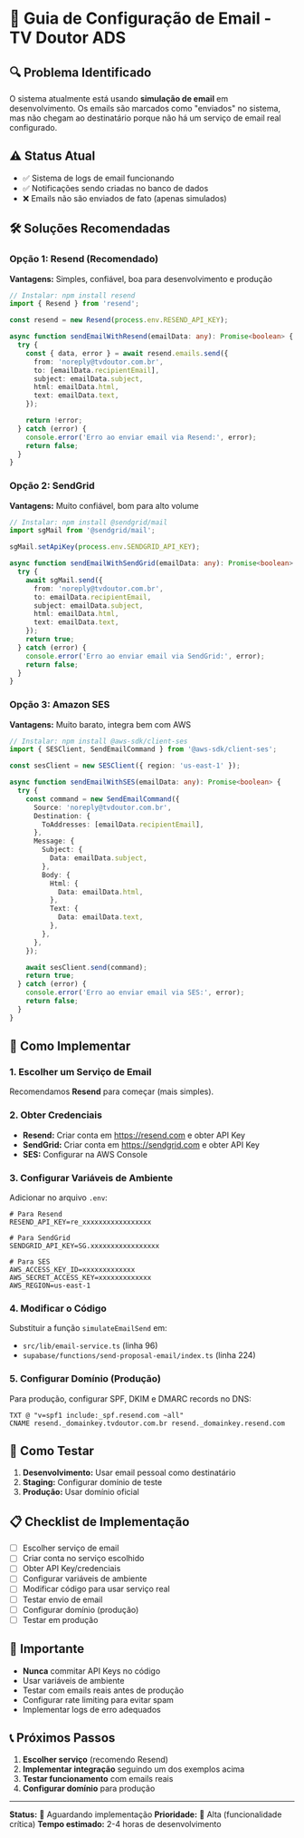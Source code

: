 # 📧 Guia de Configuração de Email - TV Doutor ADS

## 🔍 Problema Identificado

O sistema atualmente está usando **simulação de email** em desenvolvimento. Os emails são marcados como "enviados" no sistema, mas não chegam ao destinatário porque não há um serviço de email real configurado.

## ⚠️ Status Atual

- ✅ Sistema de logs de email funcionando
- ✅ Notificações sendo criadas no banco de dados
- ❌ Emails não são enviados de fato (apenas simulados)

## 🛠️ Soluções Recomendadas

### Opção 1: Resend (Recomendado)
**Vantagens:** Simples, confiável, boa para desenvolvimento e produção

```typescript
// Instalar: npm install resend
import { Resend } from 'resend';

const resend = new Resend(process.env.RESEND_API_KEY);

async function sendEmailWithResend(emailData: any): Promise<boolean> {
  try {
    const { data, error } = await resend.emails.send({
      from: 'noreply@tvdoutor.com.br',
      to: [emailData.recipientEmail],
      subject: emailData.subject,
      html: emailData.html,
      text: emailData.text,
    });

    return !error;
  } catch (error) {
    console.error('Erro ao enviar email via Resend:', error);
    return false;
  }
}
```

### Opção 2: SendGrid
**Vantagens:** Muito confiável, bom para alto volume

```typescript
// Instalar: npm install @sendgrid/mail
import sgMail from '@sendgrid/mail';

sgMail.setApiKey(process.env.SENDGRID_API_KEY);

async function sendEmailWithSendGrid(emailData: any): Promise<boolean> {
  try {
    await sgMail.send({
      from: 'noreply@tvdoutor.com.br',
      to: emailData.recipientEmail,
      subject: emailData.subject,
      html: emailData.html,
      text: emailData.text,
    });
    return true;
  } catch (error) {
    console.error('Erro ao enviar email via SendGrid:', error);
    return false;
  }
}
```

### Opção 3: Amazon SES
**Vantagens:** Muito barato, integra bem com AWS

```typescript
// Instalar: npm install @aws-sdk/client-ses
import { SESClient, SendEmailCommand } from '@aws-sdk/client-ses';

const sesClient = new SESClient({ region: 'us-east-1' });

async function sendEmailWithSES(emailData: any): Promise<boolean> {
  try {
    const command = new SendEmailCommand({
      Source: 'noreply@tvdoutor.com.br',
      Destination: {
        ToAddresses: [emailData.recipientEmail],
      },
      Message: {
        Subject: {
          Data: emailData.subject,
        },
        Body: {
          Html: {
            Data: emailData.html,
          },
          Text: {
            Data: emailData.text,
          },
        },
      },
    });

    await sesClient.send(command);
    return true;
  } catch (error) {
    console.error('Erro ao enviar email via SES:', error);
    return false;
  }
}
```

## 🔧 Como Implementar

### 1. Escolher um Serviço de Email
Recomendamos **Resend** para começar (mais simples).

### 2. Obter Credenciais
- **Resend:** Criar conta em https://resend.com e obter API Key
- **SendGrid:** Criar conta em https://sendgrid.com e obter API Key
- **SES:** Configurar na AWS Console

### 3. Configurar Variáveis de Ambiente
Adicionar no arquivo `.env`:

```env
# Para Resend
RESEND_API_KEY=re_xxxxxxxxxxxxxxxxx

# Para SendGrid
SENDGRID_API_KEY=SG.xxxxxxxxxxxxxxxxx

# Para SES
AWS_ACCESS_KEY_ID=xxxxxxxxxxxxx
AWS_SECRET_ACCESS_KEY=xxxxxxxxxxxxx
AWS_REGION=us-east-1
```

### 4. Modificar o Código
Substituir a função `simulateEmailSend` em:
- `src/lib/email-service.ts` (linha 96)
- `supabase/functions/send-proposal-email/index.ts` (linha 224)

### 5. Configurar Domínio (Produção)
Para produção, configurar SPF, DKIM e DMARC records no DNS:

```dns
TXT @ "v=spf1 include:_spf.resend.com ~all"
CNAME resend._domainkey.tvdoutor.com.br resend._domainkey.resend.com
```

## 🧪 Como Testar

1. **Desenvolvimento:** Usar email pessoal como destinatário
2. **Staging:** Configurar domínio de teste
3. **Produção:** Usar domínio oficial

## 📋 Checklist de Implementação

- [ ] Escolher serviço de email
- [ ] Criar conta no serviço escolhido
- [ ] Obter API Key/credenciais
- [ ] Configurar variáveis de ambiente
- [ ] Modificar código para usar serviço real
- [ ] Testar envio de email
- [ ] Configurar domínio (produção)
- [ ] Testar em produção

## 🚨 Importante

- **Nunca** commitar API Keys no código
- Usar variáveis de ambiente
- Testar com emails reais antes de produção
- Configurar rate limiting para evitar spam
- Implementar logs de erro adequados

## 📞 Próximos Passos

1. **Escolher serviço** (recomendo Resend)
2. **Implementar integração** seguindo um dos exemplos acima
3. **Testar funcionamento** com emails reais
4. **Configurar domínio** para produção

---

**Status:** 🔄 Aguardando implementação
**Prioridade:** 🔴 Alta (funcionalidade crítica)
**Tempo estimado:** 2-4 horas de desenvolvimento
